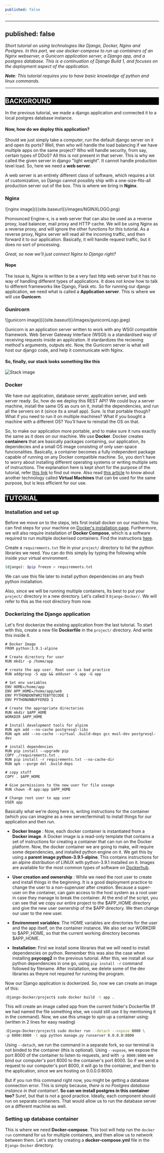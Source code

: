 ```yaml
---
published: false
---
```

---
published: false
---

_Short tutorial on using technologies like Django, Docker, Nginx and Postgres. In this part, we use docker-compose to run up containers of an Nginx webserver, a Gunicorn application server, a Django app, and a postgres database. This is a continuation of Django Build 1, and focuses on the deployment aspect of the application._

_**Note**: This tutorial requires you to have basic knowledge of python and linux commands._

---

<h2 style="background-color:black; color:white">BACKGROUND</h2>

In the previous tutorial, we made a django application and connected it to a local postgres database instance. 

#### Now, how do we deploy this application? 

Should we just simply take a computer, run the default django server on it and open its ports? Well, then who will handle the load balancing if we have multiple apps on the same project? Who will handle security, from say, certain types of DDoS? All this is not present in that server. This is why we called the given server in django "light weight". It cannot handle production level load. So, here we need a **web server**.

A web server is an entirely different class of software, which requires a lot of customization, so Django cannot possibly ship with a one-size-fits-all production server out of the box. This is where we bring in **Nginx**. 

<h3 style="text-align:left">Nginx</h3>
![nginx image]({{site.baseurl}}/images/NGINXLOGO.png)

Pronounced Engine-x, is a web server that can also be used as a reverse proxy, load balancer, mail proxy and HTTP cache. We will be using Nginx as a reverse proxy, and will ignore the other functions for this tutorial. As a reverse proxy, Nginx server will read all the incoming traffic, and then forward it to our application. Basically, it will handle request traffic, but it does no sort of processing.

_Great, so now we'll just connect Nginx to Django right?_

#### Nope

The issue is, Nginx is written to be a very fast http web server but it has no way of handling different types of applications. It does not know how to talk to different frameworks like Django, Flask etc. So for running our django application, we need what is called a **Application server**. This is where we will use **Gunicorn**.

<h3 style="text-align:left">Gunircorn</h3>
![gunicorn image]({{site.baseurl}}/images/gunicornLogo.jpeg)

Gunicorn is an application server written to work with any WSGI compatible framework. Web Server Gateway Interface (WSGI) is a standardised way of receiving requests inside an application. It stardardizes the recieving method's arguments, outputs etc. Now, the Gunicorn server is what will host our django code, and help it communicate with Nginx.

#### So, finally, our stack looks something like this

![Stack image]({{site.baseurl}}/images/webserverdiagram.png)

<h3 style="text-align:left">Docker</h3>

We have our application, database server, application server, and web server ready. So, how do we deploy this REST API? We could buy a server machine, install the same OS as ours on it, install the dependencies, and run all the servers on it (since its a small app). Sure. Is that portable though? What if you need to run it on multiple machines? What if you bought a machine with a different OS? You'll have to reinstall the OS on that. 

So, to make our application more portable, and to make sure it runs exactly the same as it does on our machine. We use **Docker**. Docker creates **containers** that are basically packages containing, our application, its dependecies and a small OS image consisting of only user-space funcionalities. Basically, a container becomes a fully independent package capable of running on any Docker compatible machine. So, you don't have to worry about installing different operating systems or writing multiple sets of instructions. The explanation here is kept short for the purpose of the tutorial, refer [this link](https://www.infoworld.com/article/3310941/why-you-should-use-docker-and-containers.html) to find out more. Also read [this article](https://devopscon.io/blog/docker/docker-vs-virtual-machine-where-are-the-differences/) to know about another technology called **Virtual Machines** that can be used for the same purpose, but is less efficient for our use. 

<h2 style="background-color:black; color:white">TUTORIAL</h2>

<h3 style="text-align:left">Installation and set up</h3>

Before we move on to the steps, lets first install docker on our machine. You can find steps for your machine on [Docker's installation page](https://docs.docker.com/engine/install/). Furthermore, we will also require installation of **Docker Compose**, which is a software required to run multiple dockerised containers. Find the instructions [here](https://docs.docker.com/compose/install/).

Create a ```requirements.txt``` file in your ```project/``` directory to list the python libraries we need. You can do this simply by typing the following while inside your virtual environment.
```bash
(django): $pip freeze > requirements.txt
```
We can use this file later to install python dependencies on any fresh python installation.

Also, since we will be running multiple containers, Its best to put your ```project/``` directory in a new directory. Let's called it ```Django-Docker/```. We will refer to this as the root directory from now.

<h3 style="text-align:left">Dockerizing the Django application</h3>

Let's first dockerize the existing application from the last tutorial. To start with this, create a new file **Dockerfile** in the ```project/``` directory. And write this inside it.
```docker
# Docker Image
FROM python:3.9.1-alpine

# Create directory for user
RUN mkdir -p /home/app

# create the app user. Root user is bad practice
RUN addgroup -S app && adduser -S app -G app

# Set env variables
ENV HOME=/home/app
ENV APP_HOME=/home/app/web
ENV PYTHONDONTWRITEBYTECODE 1
ENV PYTHONUNBUFFERED 1

# Create the appropriate directories
RUN mkdir $APP_HOME
WORKDIR $APP_HOME

# Install development tools for alpine
RUN apk add --no-cache postgresql-libs
RUN apk add --no-cache --virtual .build-deps gcc musl-dev postgresql-dev

# install dependencies
RUN pip install --upgrade pip
COPY ./requirements.txt .
RUN pip install -r requirements.txt --no-cache-dir
RUN apk --purge del .build-deps

# copy stuff
COPY . $APP_HOME

# Give permissions to the new user for file useage
RUN chown -R app:app $APP_HOME

# Change root user to app user
USER app
```

Basically what we're doing here is, writing instructions for the container (which you can imagine as a new server/terminal) to install things for our application and then run.

  - **Docker Image** : Now, each docker container is instantiated from a **Docker image**. A Docker image is a read-only template that contains a set of instructions for creating a container that can run on the Docker platform. Now, the docker container we are going to make, will require some dependencies, and installed python engine on it. We get this by using a **parent image python-3.9.1-alpine**. This contains instructions for an alpine distribution of LINUX with python-3.9.1 installed on it. Images are available for the most common types of software on [Dockerhub](https://hub.docker.com/). 
  
  - **User creation and ownership** : While we need the root user to create and install things in the beginning. It is a good deployment practice to change the user to a non-superuser after creation. Because a super-user on the container, can gain access to the host system as a root user in case they manage to break the container. At the end of the script, you can see that we copy our entire project to the $APP_HOME directory and give the new user ownership of the $APP directory. We then change our user to the new user.
  
  - **Environment variables**: The HOME variables are directories for the user and the app itself, on the container instance. We also set our WORKDIR to $APP_HOME, so that the current working directory becomes $APP_HOME.
  
  - **Installation**: First we install some libraries that we will need to install dependencies on python. Remember this was also the case when installing **psycopg2** in the previous tutorial. After this, we install all our python dependencies in one go, using ```pip install -r``` command followed by filename. After installation, we delete some of the dev libraries as theyre not required for running the program. 

Now our Django application is dockerized. So, now we can create an image of this:
```bash
:Django-Docker/project$ sudo docker build -t app .
```
This will create an image called app from the current folder's Dockerfile (If we had named the file something else, we could still use it by mentioning it in the command). Now, we use this umage to spin up a container using: (written in 2 lines for easy reading)
```bash
:Django-Docker/project$ sudo docker run --detach --expose 8000 \
-p 8000:8000 -t app python manage.py runserver 0.0.0.0:8000
```
Using ```--detach```, we run the command in a separate fork, so our terminal is not binded to the container (this is optional). Using ```--expose```, we expose the port 8000 of the container to listen to requests, and with ```-p 8000:8000``` we bind our computer's port 8000 to the container's port 8000. So if we send a request to our computer's port 8000, it will go to the container, and then to the application, since we are hosting on 0.0.0.0:8000.

But if you run this command right now, you might be getting a database connection error. This is simply because, _there is no Postgres database instance in that container!_. **So can we install postgres in this container too?** Sure!, but that is not a good practice. Ideally, each component should run on separate containers. That would allow us to run the database server on a different machine as well. 

<h3 style="text-align:left">Setting up database container</h3>

This is where we need **Docker-compose**. This tool will help run the ```docker run``` command for us for multiple containers, and then allow us to network between them. Let's start by creating a **docker-compose.yml** file in the ```Django-Docker``` directory.




  


